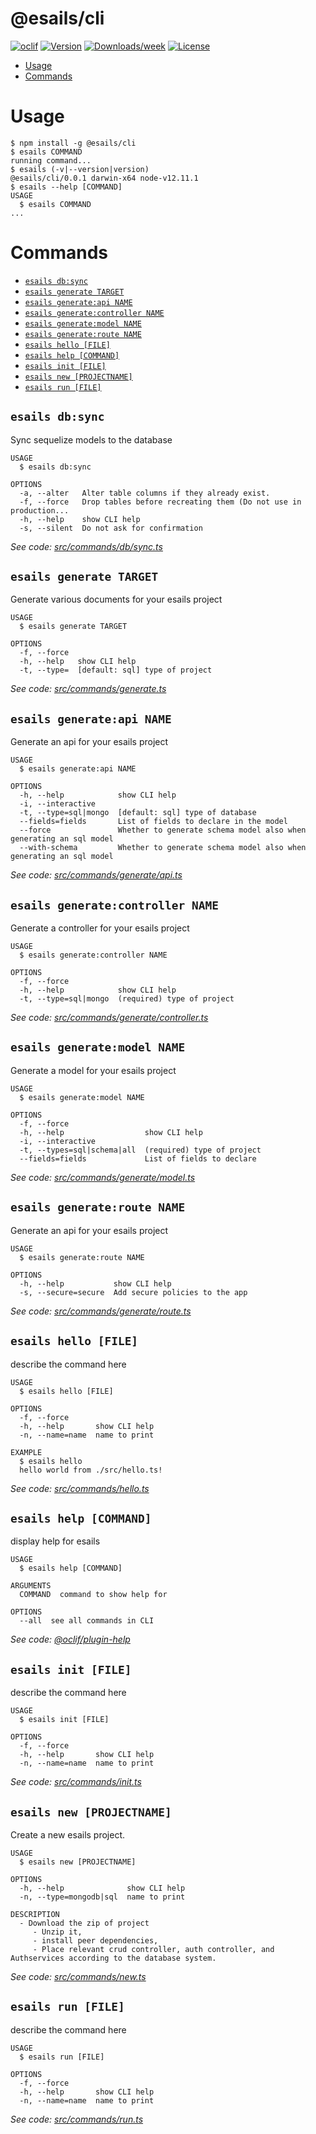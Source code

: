 @esails/cli
===========



[![oclif](https://img.shields.io/badge/cli-oclif-brightgreen.svg)](https://oclif.io)
[![Version](https://img.shields.io/npm/v/@esails/cli.svg)](https://npmjs.org/package/@esails/cli)
[![Downloads/week](https://img.shields.io/npm/dw/@esails/cli.svg)](https://npmjs.org/package/@esails/cli)
[![License](https://img.shields.io/npm/l/@esails/cli.svg)](https://github.com/enyosolutions-team/esails-cli/blob/master/package.json)

<!-- toc -->
* [Usage](#usage)
* [Commands](#commands)
<!-- tocstop -->
# Usage
<!-- usage -->
```sh-session
$ npm install -g @esails/cli
$ esails COMMAND
running command...
$ esails (-v|--version|version)
@esails/cli/0.0.1 darwin-x64 node-v12.11.1
$ esails --help [COMMAND]
USAGE
  $ esails COMMAND
...
```
<!-- usagestop -->
# Commands
<!-- commands -->
* [`esails db:sync`](#esails-dbsync)
* [`esails generate TARGET`](#esails-generate-target)
* [`esails generate:api NAME`](#esails-generateapi-name)
* [`esails generate:controller NAME`](#esails-generatecontroller-name)
* [`esails generate:model NAME`](#esails-generatemodel-name)
* [`esails generate:route NAME`](#esails-generateroute-name)
* [`esails hello [FILE]`](#esails-hello-file)
* [`esails help [COMMAND]`](#esails-help-command)
* [`esails init [FILE]`](#esails-init-file)
* [`esails new [PROJECTNAME]`](#esails-new-projectname)
* [`esails run [FILE]`](#esails-run-file)

## `esails db:sync`

Sync sequelize models to the database

```
USAGE
  $ esails db:sync

OPTIONS
  -a, --alter   Alter table columns if they already exist.
  -f, --force   Drop tables before recreating them (Do not use in production...
  -h, --help    show CLI help
  -s, --silent  Do not ask for confirmation
```

_See code: [src/commands/db/sync.ts](https://github.com/enyosolutions-team/esails-cli/blob/v0.0.1/src/commands/db/sync.ts)_

## `esails generate TARGET`

Generate various documents for your esails project

```
USAGE
  $ esails generate TARGET

OPTIONS
  -f, --force
  -h, --help   show CLI help
  -t, --type=  [default: sql] type of project
```

_See code: [src/commands/generate.ts](https://github.com/enyosolutions-team/esails-cli/blob/v0.0.1/src/commands/generate.ts)_

## `esails generate:api NAME`

Generate an api for your esails project

```
USAGE
  $ esails generate:api NAME

OPTIONS
  -h, --help            show CLI help
  -i, --interactive
  -t, --type=sql|mongo  [default: sql] type of database
  --fields=fields       List of fields to declare in the model
  --force               Whether to generate schema model also when generating an sql model
  --with-schema         Whether to generate schema model also when generating an sql model
```

_See code: [src/commands/generate/api.ts](https://github.com/enyosolutions-team/esails-cli/blob/v0.0.1/src/commands/generate/api.ts)_

## `esails generate:controller NAME`

Generate a controller for your esails project

```
USAGE
  $ esails generate:controller NAME

OPTIONS
  -f, --force
  -h, --help            show CLI help
  -t, --type=sql|mongo  (required) type of project
```

_See code: [src/commands/generate/controller.ts](https://github.com/enyosolutions-team/esails-cli/blob/v0.0.1/src/commands/generate/controller.ts)_

## `esails generate:model NAME`

Generate a model for your esails project

```
USAGE
  $ esails generate:model NAME

OPTIONS
  -f, --force
  -h, --help                  show CLI help
  -i, --interactive
  -t, --types=sql|schema|all  (required) type of project
  --fields=fields             List of fields to declare
```

_See code: [src/commands/generate/model.ts](https://github.com/enyosolutions-team/esails-cli/blob/v0.0.1/src/commands/generate/model.ts)_

## `esails generate:route NAME`

Generate an api for your esails project

```
USAGE
  $ esails generate:route NAME

OPTIONS
  -h, --help           show CLI help
  -s, --secure=secure  Add secure policies to the app
```

_See code: [src/commands/generate/route.ts](https://github.com/enyosolutions-team/esails-cli/blob/v0.0.1/src/commands/generate/route.ts)_

## `esails hello [FILE]`

describe the command here

```
USAGE
  $ esails hello [FILE]

OPTIONS
  -f, --force
  -h, --help       show CLI help
  -n, --name=name  name to print

EXAMPLE
  $ esails hello
  hello world from ./src/hello.ts!
```

_See code: [src/commands/hello.ts](https://github.com/enyosolutions-team/esails-cli/blob/v0.0.1/src/commands/hello.ts)_

## `esails help [COMMAND]`

display help for esails

```
USAGE
  $ esails help [COMMAND]

ARGUMENTS
  COMMAND  command to show help for

OPTIONS
  --all  see all commands in CLI
```

_See code: [@oclif/plugin-help](https://github.com/oclif/plugin-help/blob/v2.2.3/src/commands/help.ts)_

## `esails init [FILE]`

describe the command here

```
USAGE
  $ esails init [FILE]

OPTIONS
  -f, --force
  -h, --help       show CLI help
  -n, --name=name  name to print
```

_See code: [src/commands/init.ts](https://github.com/enyosolutions-team/esails-cli/blob/v0.0.1/src/commands/init.ts)_

## `esails new [PROJECTNAME]`

Create a new esails project.

```
USAGE
  $ esails new [PROJECTNAME]

OPTIONS
  -h, --help              show CLI help
  -n, --type=mongodb|sql  name to print

DESCRIPTION
  - Download the zip of project
     - Unzip it,
     - install peer dependencies,
     - Place relevant crud controller, auth controller, and Authservices according to the database system.
```

_See code: [src/commands/new.ts](https://github.com/enyosolutions-team/esails-cli/blob/v0.0.1/src/commands/new.ts)_

## `esails run [FILE]`

describe the command here

```
USAGE
  $ esails run [FILE]

OPTIONS
  -f, --force
  -h, --help       show CLI help
  -n, --name=name  name to print
```

_See code: [src/commands/run.ts](https://github.com/enyosolutions-team/esails-cli/blob/v0.0.1/src/commands/run.ts)_
<!-- commandsstop -->
